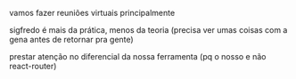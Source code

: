 vamos fazer reuniões virtuais principalmente

sigfredo é mais da prática, menos da teoria (precisa ver umas coisas com a gena antes de retornar pra gente)

prestar atenção no diferencial da nossa ferramenta (pq o nosso e não react-router)
